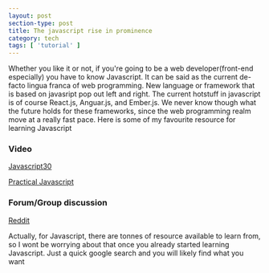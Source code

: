 ```yaml
---
layout: post
section-type: post
title: The javascript rise in prominence
category: tech
tags: [ 'tutorial' ]
---
```


Whether you like it or not, if you're going to be a web developer(front-end especially) you have to know Javascript. 
It can be said as the current de-facto lingua franca of web programming. New language or framework that is based on javasript 
pop out left and right. The current hotstuff in javascript is of course React.js, Anguar.js, and Ember.js. 
We never know though what the future holds for these frameworks, since the web programming realm move at a really fast pace.
Here is some of my favourite resource for learning Javascript

### Video

<a href="https://www.javascript30.com">Javascript30</a>

<a href="https://watchandcode.com/courses/enrolled/practical-javascript">Practical Javascript</a>

### Forum/Group discussion

<a href="https://www.reddit.com/r/learnjavascript/">Reddit</a>


Actually, for Javascript, there are tonnes of resource available to learn from, so I wont be worrying about that once 
you already started learning Javascript. Just a quick google search and you will likely find what you want
